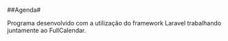 ##Agenda#

Programa desenvolvido com a utilização do framework Laravel trabalhando juntamente ao FullCalendar.